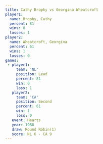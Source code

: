 ```yaml
---
title: Cathy Brophy vs Georgina Wheatcroft
player1:                    
  name: Brophy, Cathy       
  percent: 81               
  wins: 0                   
  losses: 1                 
player2:                    
  name: Wheatcroft, Georgina
  percent: 61               
  wins: 1                   
  losses: 0                 
games:
 - player1:        
     team: 'NL'    
     position: Lead
     percent: 81   
     win: 0        
     loss: 1       
   player2:          
     team: 'CA'      
     position: Second
     percent: 61     
     win: 1          
     loss: 0         
   event: Hearts       
   year: 1988          
   draw: Round Robin(1)
   score: NL 6 - CA 9  
---
```

